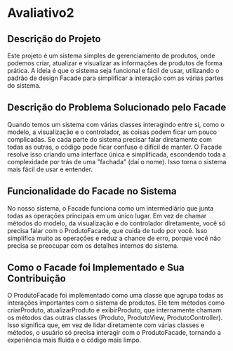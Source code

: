 # Avaliativo2

## Descrição do Projeto

Este projeto é um sistema simples de gerenciamento de produtos, onde podemos criar, atualizar e visualizar as informações de produtos de forma prática. A ideia é que o sistema seja funcional e fácil de usar, utilizando o padrão de design Facade para simplificar a interação com as várias partes do sistema.

## Descrição do Problema Solucionado pelo Facade

Quando temos um sistema com várias classes interagindo entre si, como o modelo, a visualização e o controlador, as coisas podem ficar um pouco complicadas. Se cada parte do sistema precisar falar diretamente com todas as outras, o código pode ficar confuso e difícil de manter. O Facade resolve isso criando uma interface única e simplificada, escondendo toda a complexidade por trás de uma "fachada" (daí o nome). Isso torna o sistema mais fácil de usar e entender.

## Funcionalidade do Facade no Sistema

No nosso sistema, o Facade funciona como um intermediário que junta todas as operações principais em um único lugar. Em vez de chamar métodos do modelo, da visualização e do controlador diretamente, você só precisa falar com o ProdutoFacade, que cuida de tudo por você. Isso simplifica muito as operações e reduz a chance de erro, porque você não precisa se preocupar com os detalhes internos do sistema.

## Como o Facade foi Implementado e Sua Contribuição

O ProdutoFacade foi implementado como uma classe que agrupa todas as interações importantes com o sistema de produtos. Ele tem métodos como criarProduto, atualizarProduto e exibirProduto, que internamente chamam os métodos das outras classes (Produto, ProdutoView, ProdutoController). Isso significa que, em vez de lidar diretamente com várias classes e métodos, o usuário só precisa interagir com o ProdutoFacade, tornando a experiência mais fluida e o código mais limpo.
